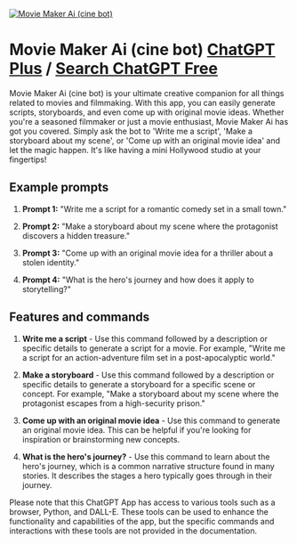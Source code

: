 
[![Movie Maker Ai (cine bot)](https://files.oaiusercontent.com/file-x0GPDnHtR13ugFtPcSpFq0WJ?se=2123-10-17T17%3A26%3A46Z&sp=r&sv=2021-08-06&sr=b&rscc=max-age%3D31536000%2C%20immutable&rscd=attachment%3B%20filename%3D95eaf98b-3791-401a-a5d7-2848bd1f58b1.png&sig=PZ1oUslZUndIW3Szze7IrrhyDhTfRQ8gbefp8ra2%2BXE%3D)](https://chat.openai.com/g/g-k2E8NvdrD-movie-maker-ai-cine-bot)

# Movie Maker Ai (cine bot) [ChatGPT Plus](https://chat.openai.com/g/g-k2E8NvdrD-movie-maker-ai-cine-bot) / [Search ChatGPT Free](https://gptcall.net/index.html#/?search=Movie%20Maker%20Ai%20(cine%20bot))

Movie Maker Ai (cine bot) is your ultimate creative companion for all things related to movies and filmmaking. With this app, you can easily generate scripts, storyboards, and even come up with original movie ideas. Whether you're a seasoned filmmaker or just a movie enthusiast, Movie Maker Ai has got you covered. Simply ask the bot to 'Write me a script', 'Make a storyboard about my scene', or 'Come up with an original movie idea' and let the magic happen. It's like having a mini Hollywood studio at your fingertips!

## Example prompts

1. **Prompt 1:** "Write me a script for a romantic comedy set in a small town."

2. **Prompt 2:** "Make a storyboard about my scene where the protagonist discovers a hidden treasure."

3. **Prompt 3:** "Come up with an original movie idea for a thriller about a stolen identity."

4. **Prompt 4:** "What is the hero's journey and how does it apply to storytelling?"

## Features and commands

1. **Write me a script** - Use this command followed by a description or specific details to generate a script for a movie. For example, "Write me a script for an action-adventure film set in a post-apocalyptic world."

2. **Make a storyboard** - Use this command followed by a description or specific details to generate a storyboard for a specific scene or concept. For example, "Make a storyboard about my scene where the protagonist escapes from a high-security prison."

3. **Come up with an original movie idea** - Use this command to generate an original movie idea. This can be helpful if you're looking for inspiration or brainstorming new concepts.

4. **What is the hero's journey?** - Use this command to learn about the hero's journey, which is a common narrative structure found in many stories. It describes the stages a hero typically goes through in their journey.

Please note that this ChatGPT App has access to various tools such as a browser, Python, and DALL-E. These tools can be used to enhance the functionality and capabilities of the app, but the specific commands and interactions with these tools are not provided in the documentation.


